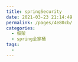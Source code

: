 ```yaml
---
title: springSecurity
date: 2021-03-23 21:14:49
permalink: /pages/4e80cb/
categories:
  - 框架
  - spring全家桶
tags:
  - 
---
```

